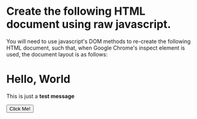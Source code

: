 # Create the following HTML document using raw javascript.

You will need to use javascript's DOM methods to re-create the following HTML document, such that, when 
Google Chrome's inspect element is used, the document layout is as follows:

<!DOCTYPE html>
<html>
<head>
</head>
<body>
  <h1>Hello, World</h1>
  <p>This is just a <strong>test message</strong></p>
  <button type="button">Click Me!</button>
</body>
</html>

